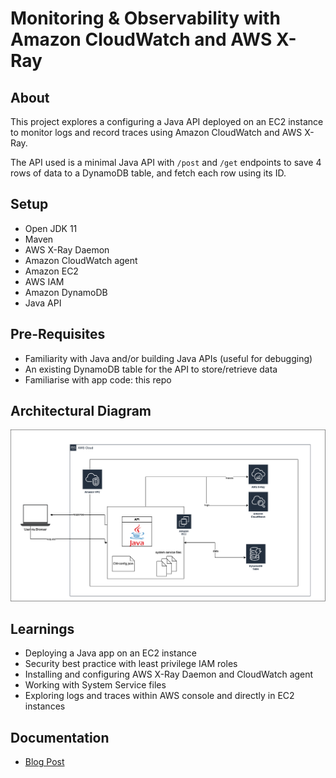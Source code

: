 # Monitoring & Observability with Amazon CloudWatch and AWS X-Ray

## About
This project explores a configuring a Java API deployed on an EC2 instance to monitor logs and record traces using Amazon CloudWatch and AWS X-Ray.

The API used is a minimal Java API with `/post` and `/get` endpoints to save 4 rows of data to a DynamoDB table, and fetch each row using its ID.

## Setup 
- Open JDK 11
- Maven
- AWS X-Ray Daemon
- Amazon CloudWatch agent
- Amazon EC2
- AWS IAM
- Amazon DynamoDB
- Java API

## Pre-Requisites
- Familiarity with Java and/or building Java APIs (useful for debugging)
- An existing DynamoDB table for the API to store/retrieve data
- Familiarise with app code: this repo

## Architectural Diagram
![AWS Architecture diagram](architecture.png)

## Learnings
- Deploying a Java app on an EC2 instance
- Security best practice with least privilege IAM roles
- Installing and configuring AWS X-Ray Daemon and CloudWatch agent
- Working with System Service files
- Exploring logs and traces within AWS console and directly in EC2 instances


## Documentation
- [Blog Post](https://khairahscorner.hashnode.dev/monitoring-java-apis-on-ec2-with-amazon-cloudwatch-and-aws-x-ray)
